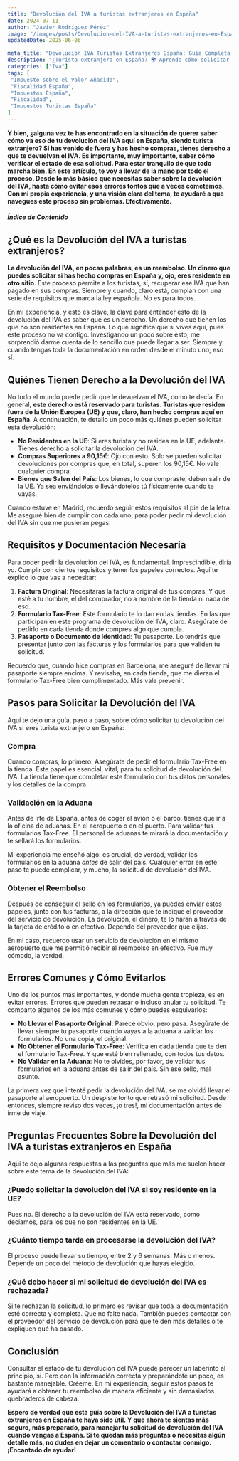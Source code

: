 ```yaml
---
title: "Devolución del IVA a turistas extranjeros en España"
date: 2024-07-11
author: "Javier Rodríguez Pérez"
image: "/images/posts/Devolucion-del-IVA-a-turistas-extranjeros-en-Espana.webp"
updatedDate: 2025-06-06

meta_title: "Devolución IVA Turistas Extranjeros España: Guía Completa 2025"
description: "¿Turista extranjero en España? 🌍 Aprende cómo solicitar la devolución del IVA (Tax Free) de tus compras. Requisitos, pasos y consejos para un reembolso exitoso."
categories: ["Iva"]
tags: [
 "Impuesto sobre el Valor Añadido",
 "Fiscalidad España",
 "Impuestos España",
 "Fiscalidad",
 "Impuestos Turistas España"
]
---
```



**Y bien, ¿alguna vez te has encontrado en la situación de querer saber cómo va eso de tu devolución del IVA aquí en España, siendo turista extranjero? Si has venido de fuera y has hecho compras, tienes derecho a que te devuelvan el IVA. Es importante, muy importante, saber cómo verificar el estado de esa solicitud. Para estar tranquilo de que todo marcha bien. En este artículo, te voy a llevar de la mano por todo el proceso. Desde lo más básico que necesitas saber sobre la devolución del IVA, hasta cómo evitar esos errores tontos que a veces cometemos. Con mi propia experiencia, y una visión clara del tema, te ayudaré a que navegues este proceso sin problemas. Efectivamente.**

##### Índice de Contenido

## ¿Qué es la Devolución del IVA a turistas extranjeros?

**La devolución del IVA, en pocas palabras, es un reembolso. Un dinero que puedes solicitar si has hecho compras en España y, ojo, eres residente en otro sitio**. Este proceso permite a los turistas, sí, recuperar ese IVA que han pagado en sus compras. Siempre y cuando, claro está, cumplan con una serie de requisitos que marca la ley española. No es para todos.

En mi experiencia, y esto es clave, la clave para entender esto de la devolución del IVA es saber que es un derecho. Un derecho que tienen los que no son residentes en España. Lo que significa que si vives aquí, pues este proceso no va contigo. Investigando un poco sobre esto, me sorprendió darme cuenta de lo sencillo que puede llegar a ser. Siempre y cuando tengas toda la documentación en orden desde el minuto uno, eso sí.

## Quiénes Tienen Derecho a la Devolución del IVA

No todo el mundo puede pedir que le devuelvan el IVA, como te decía. En general, **este derecho está reservado para turistas. Turistas que residen fuera de la Unión Europea (UE) y que, claro, han hecho compras aquí en España**. A continuación, te detallo un poco más quiénes pueden solicitar esta devolución:

-   **No Residentes en la UE**: Si eres turista y no resides en la UE, adelante. Tienes derecho a solicitar la devolución del IVA.
-   **Compras Superiores a 90,15€**: Ojo con esto. Solo se pueden solicitar devoluciones por compras que, en total, superen los 90,15€. No vale cualquier compra.
-   **Bienes que Salen del País**: Los bienes, lo que compraste, deben salir de la UE. Ya sea enviándolos o llevándotelos tú físicamente cuando te vayas.

Cuando estuve en Madrid, recuerdo seguir estos requisitos al pie de la letra. Me aseguré bien de cumplir con cada uno, para poder pedir mi devolución del IVA sin que me pusieran pegas.

## Requisitos y Documentación Necesaria

Para poder pedir la devolución del IVA, es fundamental. Imprescindible, diría yo. Cumplir con ciertos requisitos y tener los papeles correctos. Aquí te explico lo que vas a necesitar:

1.  **Factura Original**: Necesitarás la factura original de tus compras. Y que esté a tu nombre, el del comprador, no a nombre de la tienda ni nada de eso.
2.  **Formulario Tax-Free**: Este formulario te lo dan en las tiendas. En las que participan en este programa de devolución del IVA, claro. Asegúrate de pedirlo en cada tienda donde compres algo que cumpla.
3.  **Pasaporte o Documento de Identidad**: Tu pasaporte. Lo tendrás que presentar junto con las facturas y los formularios para que validen tu solicitud.

Recuerdo que, cuando hice compras en Barcelona, me aseguré de llevar mi pasaporte siempre encima. Y revisaba, en cada tienda, que me dieran el formulario Tax-Free bien cumplimentado. Más vale prevenir.

## Pasos para Solicitar la Devolución del IVA

Aquí te dejo una guía, paso a paso, sobre cómo solicitar tu devolución del IVA si eres turista extranjero en España:

### Compra

Cuando compras, lo primero. Asegúrate de pedir el formulario Tax-Free en la tienda. Este papel es esencial, vital, para tu solicitud de devolución del IVA. La tienda tiene que completar este formulario con tus datos personales y los detalles de la compra.

### Validación en la Aduana

Antes de irte de España, antes de coger el avión o el barco, tienes que ir a la oficina de aduanas. En el aeropuerto o en el puerto. Para validar tus formularios Tax-Free. El personal de aduanas te mirará la documentación y te sellará los formularios.

Mi experiencia me enseñó algo: es crucial, de verdad, validar los formularios en la aduana *antes* de salir del país. Cualquier error en este paso te puede complicar, y mucho, la solicitud de devolución del IVA.

### Obtener el Reembolso

Después de conseguir el sello en los formularios, ya puedes enviar estos papeles, junto con tus facturas, a la dirección que te indique el proveedor del servicio de devolución. La devolución, el dinero, te lo harán a través de la tarjeta de crédito o en efectivo. Depende del proveedor que elijas.

En mi caso, recuerdo usar un servicio de devolución en el mismo aeropuerto que me permitió recibir el reembolso en efectivo. Fue muy cómodo, la verdad.

## Errores Comunes y Cómo Evitarlos

Uno de los puntos más importantes, y donde mucha gente tropieza, es en evitar errores. Errores que pueden retrasar o incluso anular tu solicitud. Te comparto algunos de los más comunes y cómo puedes esquivarlos:

-   **No Llevar el Pasaporte Original**: Parece obvio, pero pasa. Asegúrate de llevar siempre tu pasaporte cuando vayas a la aduana a validar los formularios. No una copia, el original.
-   **No Obtener el Formulario Tax-Free**: Verifica en cada tienda que te den el formulario Tax-Free. Y que esté bien rellenado, con todos tus datos.
-   **No Validar en la Aduana**: No te olvides, por favor, de validar tus formularios en la aduana antes de salir del país. Sin ese sello, mal asunto.

La primera vez que intenté pedir la devolución del IVA, se me olvidó llevar el pasaporte al aeropuerto. Un despiste tonto que retrasó mi solicitud. Desde entonces, siempre reviso dos veces, ¡o tres!, mi documentación antes de irme de viaje.

## Preguntas Frecuentes Sobre la Devolución del IVA a turistas extranjeros en España

Aquí te dejo algunas respuestas a las preguntas que más me suelen hacer sobre este tema de la devolución del IVA:

### **¿Puedo solicitar la devolución del IVA si soy residente en la UE?**

Pues no. El derecho a la devolución del IVA está reservado, como decíamos, para los que no son residentes en la UE.

### **¿Cuánto tiempo tarda en procesarse la devolución del IVA?**

El proceso puede llevar su tiempo, entre 2 y 6 semanas. Más o menos. Depende un poco del método de devolución que hayas elegido.

### **¿Qué debo hacer si mi solicitud de devolución del IVA es rechazada?**

Si te rechazan la solicitud, lo primero es revisar que toda la documentación esté correcta y completa. Que no falte nada. También puedes contactar con el proveedor del servicio de devolución para que te den más detalles o te expliquen qué ha pasado.

## Conclusión

Consultar el estado de tu devolución del IVA puede parecer un laberinto al principio, sí. Pero con la información correcta y preparándote un poco, es bastante manejable. Créeme. En mi experiencia, seguir estos pasos te ayudará a obtener tu reembolso de manera eficiente y sin demasiados quebraderos de cabeza.

**Espero de verdad que esta guía sobre la Devolución del IVA a turistas extranjeros en España te haya sido útil. Y que ahora te sientas más seguro, más preparado, para manejar tu solicitud de devolución del IVA cuando vengas a España. Si te quedan más preguntas o necesitas algún detalle más, no dudes en dejar un comentario o contactar conmigo. ¡Encantado de ayudar!**